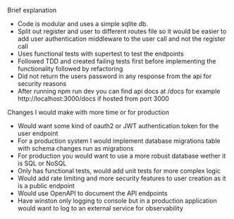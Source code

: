 Brief explanation
* Code is modular and uses a simple sqlite db.
* Split out register and user to different routes file so it would be easier to add user authentication middleware to the user call and not the register call
* Uses functional tests with supertest to test the endpoints
* Followed TDD and created failing tests first before implementing the functionality followed by refactoring
* Did not return the users password in any response from the api for security reasons
* After running npm run dev you can find api docs at /docs for example http://localhost:3000/docs if hosted from port 3000

Changes I would make with more time or for production
* Would want some kind of oauth2 or JWT authentication token for the user endpoint
* For a production system I would implement database migrations table with schema changes run as migrations
* For production you would want to use a more robust database wether it is SQL or NoSQL
* Only has functional tests, would add unit tests for more complex logic
* Would add rate limiting and more security features to user creation as it is a public endpoint
* Would use OpenAPI to document the API endpoints
* Have winston only logging to console but in a production application would want to log to an external service for observability